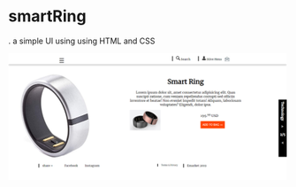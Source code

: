 # smartRing
 . a simple UI using using HTML and CSS
 
 <img src="https://github.com/sirsuccess/smartRing/blob/master/img/interface.PNG" alt="UI image">
